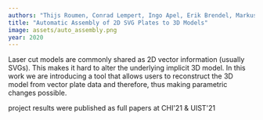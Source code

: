 ```yaml
---
authors: "Thijs Roumen, Conrad Lempert, Ingo Apel, Erik Brendel, Markus Brand, Laurenz Seidel, **Lukas Rambold**, and Patrick Baudisch"
title: "Automatic Assembly of 2D SVG Plates to 3D Models"
image: assets/auto_assembly.png
year: 2020
---
```

Laser cut models are commonly shared as 2D vector information (usually SVGs). This makes it hard to alter the underlying implicit 3D model. In this work we are introducing a tool that allows users to reconstruct the 3D model from vector plate data and therefore, thus making parametric changes possible.

project results were published as full papers at CHI'21 & UIST'21